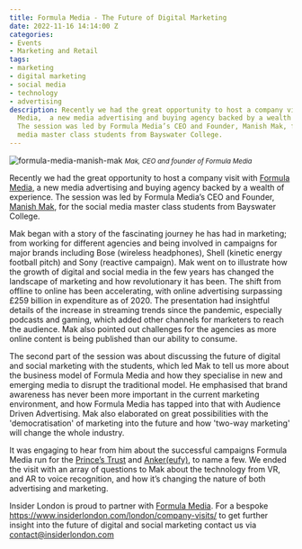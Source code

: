 ```yaml
---
title: Formula Media - The Future of Digital Marketing
date: 2022-11-16 14:14:00 Z
categories:
- Events
- Marketing and Retail
tags:
- marketing
- digital marketing
- social media
- technology
- advertising
description: Recently we had the great opportunity to host a company visit with Formula
  Media,  a new media advertising and buying agency backed by a wealth of experience.
  The session was led by Formula Media’s CEO and Founder, Manish Mak, for the social
  media master class students from Bayswater College.
---
```


![formula-media-manish-mak](/uploads/formula-media.jpg)
<small><em>Mak, CEO and founder of Formula Media</em></small>

Recently we had the great opportunity to host a company visit with [Formula Media](https://www.formulamedia.com/),  a new media advertising and buying agency backed by a wealth of experience. The session was led by Formula Media’s CEO and Founder, [Manish Mak](https://www.linkedin.com/in/makformula/), for the social media master class students from Bayswater College.


Mak began with a story of the fascinating journey he has had in marketing; from working for different agencies and being involved in campaigns for major brands including Bose (wireless headphones), Shell (kinetic energy football pitch) and Sony (reactive campaign). Mak went on to illustrate how the growth of digital and social media in the few years has changed the landscape of marketing and how revolutionary it has been. The shift from offline to online has been accelerating, with online advertising surpassing £259 billion in expenditure as of 2020. The presentation had insightful details of the increase in streaming trends since the pandemic, especially podcasts and gaming, which added other channels for marketers to reach the audience. Mak also pointed out challenges for the agencies as more online content is being published than our ability to consume.

The second part of the session was about discussing the future of digital and social marketing with the students, which led Mak to tell us more about the business model of Formula Media and how they specialise in new and emerging media to disrupt the traditional model. He emphasised that brand awareness has never been more important in the current marketing environment, and how Formula Media has tapped into that with Audience Driven Advertising. Mak also elaborated on great possibilities with the 'democratisation' of marketing into the future and how 'two-way marketing' will change the whole industry. 

It was engaging to hear from him about the successful campaigns Formula Media run for the [Prince’s Trust](https://www.princes-trust.org.uk/) and [Anker(eufy)](https://uk.eufy.com/?ref=logo), to name a few. We ended the visit with an array of questions to Mak about the technology from VR, and AR to voice recognition, and how it’s changing the nature of both advertising and marketing. 

Insider London is proud to partner with [Formula Media](https://www.formulamedia.com/). For a bespoke https://www.insiderlondon.com/london/company-visits/ to get further insight into the future of digital and social marketing contact us via <a href="mailto:contact@insiderlondon.com">contact@insiderlondon.com</a>